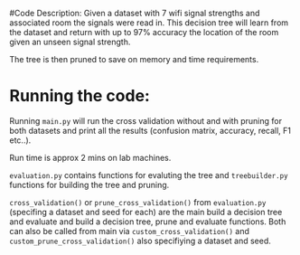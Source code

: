 
#Code Description:
Given a dataset with 7 wifi signal strengths and associated room the signals were read in. This decision tree will learn from the dataset and return with up to 97% accuracy the location of the room given an unseen signal strength. 

The tree is then pruned to save on memory and time requirements. 
# Running the code:

Running `main.py` will run the cross validation without and with pruning for both datasets and print all the results (confusion matrix, accuracy, recall, F1 etc..).

Run time is approx 2 mins on lab machines.  

`evaluation.py` contains functions for evaluting the tree and `treebuilder.py` functions for building the tree and pruning. 

`cross_validation()` or `prune_cross_validation()` from `evaluation.py` (specifing a dataset and seed for each) are the main build a decision tree and evaluate and build a decision tree, prune and evaluate functions. Both can also be called from main via `custom_cross_validation()` and `custom_prune_cross_validation()` also specifiying a dataset and seed.
